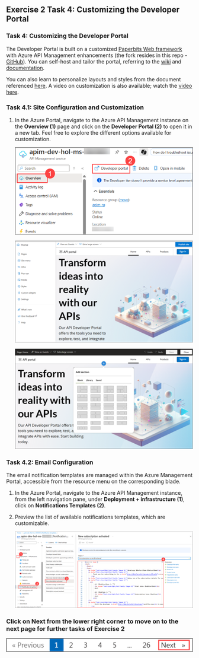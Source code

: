 ## Exercise 2 Task 4: Customizing the Developer Portal

### Task 4: Customizing the Developer Portal 

The Developer Portal is built on a customized [Paperbits Web framework](https://paperbits.io/) with Azure API Management enhancements (the fork resides in this repo - [GitHub](https://github.com/Azure/api-management-developer-portal)). You can self-host and tailor the portal, referring to the [wiki](https://github.com/Azure/api-management-developer-portal/wiki) and [documentation](https://docs.microsoft.com/en-us/azure/api-management/api-management-howto-developer-portal). 

You can also learn to personalize layouts and styles from the document referenced [here](https://docs.microsoft.com/en-us/azure/api-management/api-management-howto-developer-portal-customize). A video on customization is also available; watch the [video here](https://www.youtube.com/watch?v=5mMtUSmfUlw).

### Task 4.1: Site Configuration and Customization

1. In the Azure Portal, navigate to the Azure API Management instance on the **Overview (1)** page and click on the **Developer Portal (2)** to open it in a new tab. Feel free to explore the different options available for customization.

   ![APIM Developer Portal](media/E2T1S1-0109.png) 

   ![APIM Developer Portal Admin Launch](media/E2T4.1S1.2-0109.png)

   ![APIM Developer Portal Config](media/E2T4.1S1.3-0109.png)

### Task 4.2: Email Configuration

The email notification templates are managed within the Azure Management Portal, accessible from the resource menu on the corresponding blade.

1. In the Azure Portal, navigate to the Azure API Management instance, from the left navigation pane, under **Deployment + infrastructure (1)**, click on **Notifications Templates (2)**. 

1. Preview the list of available notifications templates, which are customizable.

   ![APIM Notifications](media/E2T4.2S2-0109.png)


### Click on Next from the lower right corner to move on to the next page for further tasks of Exercise 2

  ![](../gs/media/nextpagetab.png)
